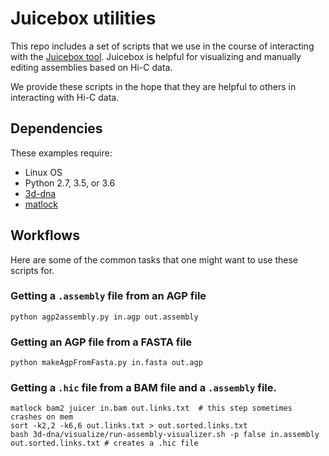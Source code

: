 # Juicebox utilities

This repo includes a set of scripts that we use in the course of interacting with the [Juicebox tool](http://aidenlab.org/juicebox/). Juicebox is helpful for visualizing and manually editing assemblies based on Hi-C data.

We provide these scripts in the hope that they are helpful to others in interacting with Hi-C data. 

## Dependencies
These examples require:

* Linux OS
* Python 2.7, 3.5, or 3.6
* [3d-dna](https://github.com/theaidenlab/3d-dna)
* [matlock](https://github.com/phasegenomics/matlock)

## Workflows
Here are some of the common tasks that one might want to use these scripts for.

### Getting a `.assembly` file from an AGP file
```
python agp2assembly.py in.agp out.assembly
```
### Getting an AGP file from a FASTA file
```
python makeAgpFromFasta.py in.fasta out.agp
```
### Getting a `.hic` file from a BAM file and a `.assembly` file. 
```
matlock bam2 juicer in.bam out.links.txt  # this step sometimes crashes on mem
sort -k2,2 -k6,6 out.links.txt > out.sorted.links.txt
bash 3d-dna/visualize/run-assembly-visualizer.sh -p false in.assembly out.sorted.links.txt # creates a .hic file
```

